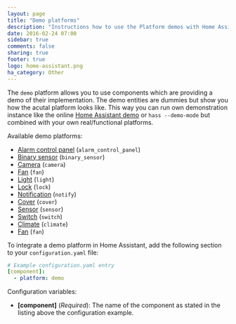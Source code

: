 ```yaml
---
layout: page
title: "Demo platforms"
description: "Instructions how to use the Platform demos with Home Assistant."
date: 2016-02-24 07:00
sidebar: true
comments: false
sharing: true
footer: true
logo: home-assistant.png
ha_category: Other
---
```



The `demo` platform allows you to use components which are providing a demo of their implementation. The demo entities are dummies but show you how the acutal platform looks like. This way you can run own demonstration instance like the online [Home Assistant demo](https://home-assistant.io/demo/) or `hass --demo-mode` but combined with your own real/functional platforms.

Available demo platforms:

- [Alarm control panel](/components/alarm_control_panel/) (`alarm_control_panel`)
- [Binary sensor](/components/binary_sensor/) (`binary_sensor`)
- [Camera](/components/camera/) (`camera`)
- [Fan](/components/fan/) (`fan`)
- [Light](/components/light/) (`light`)
- [Lock](/components/lock/) (`lock`)
- [Notification](/components/notify/) (`notify`)
- [Cover](/components/cover/) (`cover`)
- [Sensor](/components/sensor/) (`sensor`)
- [Switch](/components/switch/) (`switch`)
- [Climate](/components/climate/) (`climate`)
- [Fan](/components/fan/) (`fan`)

To integrate a demo platform in Home Assistant, add the following section to your `configuration.yaml` file:

```yaml
# Example configuration.yaml entry
[component]:
  - platform: demo
```

Configuration variables:

- **[component]** (*Required*): The name of the component as stated in the listing above the configuration example.

